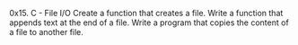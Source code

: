 0x15. C - File I/O
Create a function that creates a file.
Write a function that appends text at the end of a file.
Write a program that copies the content of a file to another file.
